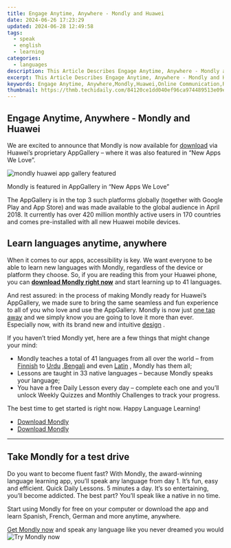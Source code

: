 ```yaml
---
title: Engage Anytime, Anywhere - Mondly and Huawei
date: 2024-06-26 17:23:29
updated: 2024-06-28 12:49:58
tags:
  - speak
  - english
  - learning
categories:
  - languages
description: This Article Describes Engage Anytime, Anywhere - Mondly and Huawei
excerpt: This Article Describes Engage Anytime, Anywhere - Mondly and Huawei
keywords: Engage Anytime, Anywhere,Mondly,Huawei,Online Communication,Remote Work Collaboration,Huawei Mobile Services (HMS),Cross-Platform Connectivity
thumbnail: https://thmb.techidaily.com/84120ce1dd040ef96ca974489513e09e6fd38ddc4b035ddddd4021d7d15c6c74.jpg
---
```


## Engage Anytime, Anywhere - Mondly and Huawei

 We are excited to announce that Mondly is now available for [download](https://appgallery7.huawei.com/#/app/C102091837) via Huawei’s proprietary AppGallery – where it was also featured in “New Apps We Love”.

![mondly huawei app gallery featured](https://edge.mondly.com/blog/wp-content/uploads/2020/08/mondly-huawei-app-gallery-featured-498x600.jpg "Mondly Is Now Available On Huawei Appgallery 2")

 Mondly is featured in AppGallery in “New Apps We Love”

 The AppGallery is in the top 3 such platforms globally (together with Google Play and App Store) and was made available to the global audience in April 2018\. It currently has over 420 million monthly active users in 170 countries and comes pre-installed with all new Huawei mobile devices.

## Learn languages anytime, anywhere

 When it comes to our apps, accessibility is key. We want everyone to be able to learn new languages with Mondly, regardless of the device or platform they choose. So, if you are reading this from your Huawei phone, you can [**download Mondly right now**](https://appgallery7.huawei.com/#/app/C102091837) and start learning up to 41 languages.

 And rest assured: in the process of making Mondly ready for Huawei’s AppGallery, we made sure to bring the same seamless and fun experience to all of you who love and use the AppGallery. Mondly is now just [one tap away](https://appgallery7.huawei.com/#/app/C102091837) and we simply know you are going to love it more than ever. Especially now, with its brand new and intuitive [design](https://shop.mondly.com/affiliate.php?ACCOUNT=ATISTUDI&AFFILIATE=108875&PATH=https://www.mondly.com?AFFILIATE=108875) .

 If you haven’t tried Mondly yet, here are a few things that might change your mind:

* Mondly teaches a total of 41 languages from all over the world – from [Finnish](https://app.adjust.io/5ixfg4k?campaign=blog-post-id-5421&fallback=https%3A%2F%2Fapp.mondly.com?avangate%5Fsrc=blog-post-id-5421&redirect%5Fandroid=https%3A%2F%2Fplay.google.com%2Fstore%2Fapps%2Fdetails%3Fid%3Dcom.atistudios.mondly.languages&redirect%5Fios=https%3A%2F%2Fitunes.apple.com%2Fapp%2Fid987873536&redirect%5Fmacos=https%3A%2F%2Fapp.mondly.com?avangate%5Fsrc=blog-post-id-5421) to [Urdu](https://app.adjust.io/5ixfg4k?campaign=blog-post-id-5421&fallback=https%3A%2F%2Fapp.mondly.com?avangate%5Fsrc=blog-post-id-5421&redirect%5Fandroid=https%3A%2F%2Fplay.google.com%2Fstore%2Fapps%2Fdetails%3Fid%3Dcom.atistudios.mondly.languages&redirect%5Fios=https%3A%2F%2Fitunes.apple.com%2Fapp%2Fid987873536&redirect%5Fmacos=https%3A%2F%2Fapp.mondly.com?avangate%5Fsrc=blog-post-id-5421) ,[Bengali](https://app.adjust.io/5ixfg4k?campaign=blog-post-id-5421&fallback=https%3A%2F%2Fapp.mondly.com?avangate%5Fsrc=blog-post-id-5421&redirect%5Fandroid=https%3A%2F%2Fplay.google.com%2Fstore%2Fapps%2Fdetails%3Fid%3Dcom.atistudios.mondly.languages&redirect%5Fios=https%3A%2F%2Fitunes.apple.com%2Fapp%2Fid987873536&redirect%5Fmacos=https%3A%2F%2Fapp.mondly.com?avangate%5Fsrc=blog-post-id-5421) and even [Latin](https://app.adjust.io/5ixfg4k?campaign=blog-post-id-5421&fallback=https%3A%2F%2Fapp.mondly.com?avangate%5Fsrc=blog-post-id-5421&redirect%5Fandroid=https%3A%2F%2Fplay.google.com%2Fstore%2Fapps%2Fdetails%3Fid%3Dcom.atistudios.mondly.languages&redirect%5Fios=https%3A%2F%2Fitunes.apple.com%2Fapp%2Fid987873536&redirect%5Fmacos=https%3A%2F%2Fapp.mondly.com?avangate%5Fsrc=blog-post-id-5421) , Mondly has them all;
* Lessons are taught in 33 native languages – because Mondly speaks your language;
* You have a free Daily Lesson every day – complete each one and you’ll unlock Weekly Quizzes and Monthly Challenges to track your progress.

The best time to get started is right now. Happy Language Learning!

* [Download Mondly](https://www.facebook.com/sharer/sharer.php?u=https%3A%2F%2Fwww.mondly.com%2Fblog%2Fmondly-huawei-app-gallery%2F&t=Mondly+is+Now+Available+on+Huawei+AppGallery "Share on Facebook")
* [Download Mondly](https://shop.mondly.com/affiliate.php?ACCOUNT=ATISTUDI&AFFILIATE=108875&PATH=https://www.mondly.com?AFFILIATE=108875)

---

## Take Mondly for a test drive

 Do you want to become fluent fast? With Mondly, the award-winning language learning app, you’ll speak any language from day 1\. It’s fun, easy and efficient. Quick Daily Lessons. 5 minutes a day. It’s so entertaining, you’ll become addicted. The best part? You’ll speak like a native in no time.

 Start using Mondly for free on your computer or download the app and learn Spanish, French, German and more anytime, anywhere.

[Get Mondly now](https://app.adjust.io/5ixfg4k?campaign=blog-post-id-5421&fallback=https%3A%2F%2Fapp.mondly.com?avangate%5Fsrc=blog-post-id-5421&redirect%5Fandroid=https%3A%2F%2Fplay.google.com%2Fstore%2Fapps%2Fdetails%3Fid%3Dcom.atistudios.mondly.languages&redirect%5Fios=https%3A%2F%2Fitunes.apple.com%2Fapp%2Fid987873536&redirect%5Fmacos=https%3A%2F%2Fapp.mondly.com?avangate%5Fsrc=blog-post-id-5421) and speak any language like you never dreamed you would ![Try Mondly now](https://adjt.mondly.com/5ixfg4k?campaign=blog-post-id-5421&fallback=https%3A%2F%2Fapp.mondly.com%3Futm%5Fmedium%3Dblog%5Fblog-post-id-5421%26utm%5Fsource%3Dblog-post-id-5421&redirect%5Fmacos=https%3A%2F%2Fapp.mondly.com%3Futm%5Fmedium%3Dblog%5Fblog-post-id-5421%26utm%5Fsource%3Dblog-post-id-5421&redirect%5Fandroid=https%3A%2F%2Fplay.google.com%2Fstore%2Fapps%2Fdetails%3Fid%3Dcom.atistudios.mondly.languages%3Futm%5Fmedium%3Dblog%5Fblog-post-id-5421%26utm%5Fsource%3Dblog-post-id-5421&redirect%5Fios=https%3A%2F%2Fapps.apple.com%2Fapp%2Fapple-store%2Fid987873536%3Fpt%3D78954800%26ct%3Dblog-post-id-5421%26mt%3D8 "Try Mondly now")

<ins class="adsbygoogle"
     style="display:block"
     data-ad-format="autorelaxed"
     data-ad-client="ca-pub-7571918770474297"
     data-ad-slot="1223367746"></ins>



<ins class="adsbygoogle"
     style="display:block"
     data-ad-client="ca-pub-7571918770474297"
     data-ad-slot="8358498916"
     data-ad-format="auto"
     data-full-width-responsive="true"></ins>
